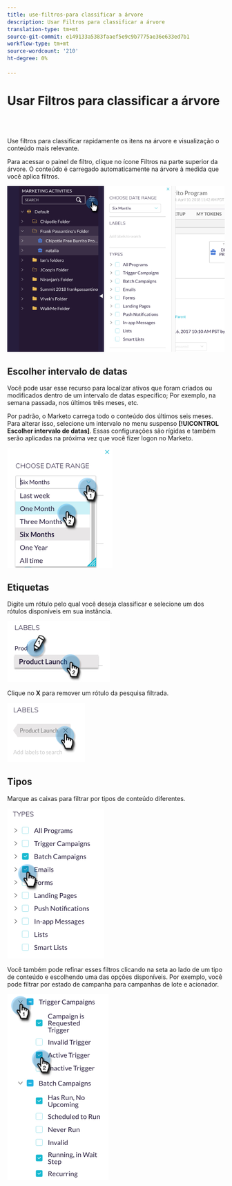 ```yaml
---
title: use-filtros-para classificar a árvore
description: Usar Filtros para classificar a árvore
translation-type: tm+mt
source-git-commit: e149133a5383faaef5e9c9b7775ae36e633ed7b1
workflow-type: tm+mt
source-wordcount: '210'
ht-degree: 0%

---
```



# Usar Filtros para classificar a árvore

<br> 

Use filtros para classificar rapidamente os itens na árvore e visualização o conteúdo mais relevante.

Para acessar o painel de filtro, clique no ícone Filtros na parte superior da árvore. O conteúdo é carregado automaticamente na árvore à medida que você aplica filtros.

![Imagem Um](/help/sky/assets/tree/use-filters-to-sort-the-tree/use-filters-to-sort-the-tree-1.png)

## Escolher intervalo de datas

Você pode usar esse recurso para localizar ativos que foram criados ou modificados dentro de um intervalo de datas específico; Por exemplo, na semana passada, nos últimos três meses, etc.

Por padrão, o Marketo carrega todo o conteúdo dos últimos seis meses. Para alterar isso, selecione um intervalo no menu suspenso **[!UICONTROL Escolher intervalo de datas]**. Essas configurações são rígidas e também serão aplicadas na próxima vez que você fizer logon no Marketo.

![Imagem dois](/help/sky/assets/tree/use-filters-to-sort-the-tree/use-filters-to-sort-the-tree-2.png)

## Etiquetas

Digite um rótulo pelo qual você deseja classificar e selecione um dos rótulos disponíveis em sua instância.

![Imagem Três](/help/sky/assets/tree/use-filters-to-sort-the-tree/use-filters-to-sort-the-tree-3.png)

Clique no **X** para remover um rótulo da pesquisa filtrada.

![Imagem quatro](/help/sky/assets/tree/use-filters-to-sort-the-tree/use-filters-to-sort-the-tree-4.png)

## Tipos

Marque as caixas para filtrar por tipos de conteúdo diferentes.

![Imagem cinco](/help/sky/assets/tree/use-filters-to-sort-the-tree/use-filters-to-sort-the-tree-5.png)

Você também pode refinar esses filtros clicando na seta ao lado de um tipo de conteúdo e escolhendo uma das opções disponíveis. Por exemplo, você pode filtrar por estado de campanha para campanhas de lote e acionador.

![Imagem seis](/help/sky/assets/tree/use-filters-to-sort-the-tree/use-filters-to-sort-the-tree-6.png)
